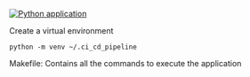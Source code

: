 [![Python application](https://github.com/hammadmajeed/ci_cd_demo/actions/workflows/python-app.yml/badge.svg)](https://github.com/hammadmajeed/ci_cd_demo/actions/workflows/python-app.yml)

Create a virtual environment

``python -m venv ~/.ci_cd_pipeline``

Makefile: Contains all the commands to execute the application

